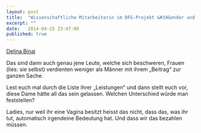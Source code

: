 ```yaml
---
layout: post
title:  "Wissenschaftliche Mitarbeiterin im DFG-Projekt &#34Gender und Sprache in Südosteuropa. Sprachliche Manifestationen von Genderkonzeptualisierungen in Albanien, Kroatien und Serbien&#34"
excerpt: ""
date:   2014-04-25 23:47:00
published: true
---
```

[Delina Binaj](http://www.gender.hu-berlin.de/zentrum/personen/ma/1682130/mitarbeiterinnen/delina-binaj)

Das sind dann auch genau jene Leute, welche sich beschweren, Frauen (lies: sie selbst) verdienten weniger als Männer mit ihrem „Beitrag“ zur ganzen Sache.

Lest euch mal durch die Liste ihrer „Leistungen“ und dann stellt euch vor, diese Dame hätte all das sein gelassen. Welchen Unterschied würde man feststellen?

Ladies, nur weil ihr eine Vagina besitzt heisst das nicht, dass das, was ihr tut, automatisch irgendeine Bedeutung hat. Und dass wir das bezahlen müssen.